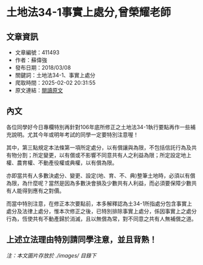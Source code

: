 # 土地法34-1事實上處分,曾榮耀老師

## 文章資訊
- 文章編號：411493
- 作者：蘇偉強
- 發布日期：2018/03/08
- 關鍵詞：土地法34-1、事實上處分
- 爬取時間：2025-02-02 20:31:55
- 原文連結：[閱讀原文](https://real-estate.get.com.tw/Columns/detail.aspx?no=411493)

## 內文
各位同學好今日專欄特別再針對106年底所修正之土地法34-1執行要點再作一些補充說明。尤其今年或明年考試的同學一定要特別注意喔！

其中，第三點規定本法條第一項所定處分，以有償讓與為限，不包括信託行為及共有物分割；所定變更，以有償或不影響不同意共有人之利益為限；所定設定地上權、農育權、不動產役權或典權，以有償為限。

亦即當共有人多數決處分、變更、設定(地、育、不、典)整筆土地時，必須以有償為限，為什麼呢？當然是因為多數決會損及少數共有人利益，而必須要保障少數共有人能得到應有之對價。

而當中特別注意，在修正本次要點前，本多解釋認為土34-1所指處分包含事實上處分及法律上處分，惟本次修正之後，已特別排除事實上處分，係因事實上之處分行為，恆使共有不動產歸於消滅，且以無償為常，對不同意之共有人無補償之道。

上述立法理由特別請同學注意，並且背熟！
---
*注：本文圖片存放於 ./images/ 目錄下*
